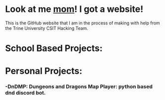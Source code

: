 # Look at me [mom]()! I got a website!
This is the GitHub website that I am in the process of making with help from the Trine University CSIT Hacking Team.

# School Based Projects:

# Personal Projects:
### -DnDMP: Dungeons and Dragons Map Player: python based dnd discord bot.
